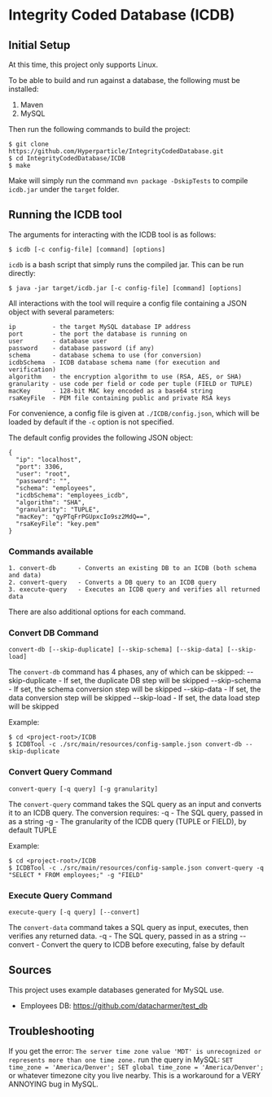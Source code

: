 # Integrity Coded Database (ICDB)

## Initial Setup

At this time, this project only supports Linux. 

To be able to build and run against a database, the following must be installed:

1. Maven
2. MySQL

Then run the following commands to build the project:
```
$ git clone https://github.com/Hyperparticle/IntegrityCodedDatabase.git
$ cd IntegrityCodedDatabase/ICDB
$ make
```

Make will simply run the command `mvn package -DskipTests` to compile `icdb.jar` under the `target` folder.

## Running the ICDB tool

The arguments for interacting with the ICDB tool is as follows:

```
$ icdb [-c config-file] [command] [options]
```

`icdb` is a bash script that simply runs the compiled jar. This can be run directly:

```
$ java -jar target/icdb.jar [-c config-file] [command] [options]
```

All interactions with the tool will require a config file containing a JSON object with several parameters:

```
ip          - the target MySQL database IP address
port        - the port the database is running on
user        - database user
password    - database password (if any)
schema      - database schema to use (for conversion)
icdbSchema  - ICDB database schema name (for execution and verification)
algorithm   - the encryption algorithm to use (RSA, AES, or SHA)
granularity - use code per field or code per tuple (FIELD or TUPLE)
macKey      - 128-bit MAC key encoded as a base64 string
rsaKeyFile  - PEM file containing public and private RSA keys
```

For convenience, a config file is given at `./ICDB/config.json`, which will be loaded by default if the `-c` option is not specified.

The default config provides the following JSON object:
```
{
  "ip": "localhost",
  "port": 3306,
  "user": "root",
  "password": "",
  "schema": "employees",
  "icdbSchema": "employees_icdb",
  "algorithm": "SHA",
  "granularity": "TUPLE",
  "macKey": "qyPTqFrPGUpxcIo9sz2MdQ==",
  "rsaKeyFile": "key.pem"
}
```

### Commands available

```
1. convert-db      - Converts an existing DB to an ICDB (both schema and data)
2. convert-query   - Converts a DB query to an ICDB query
3. execute-query   - Executes an ICDB query and verifies all returned data
```

There are also additional options for each command.

### Convert DB Command

```
convert-db [--skip-duplicate] [--skip-schema] [--skip-data] [--skip-load]
```

The `convert-db` command has 4 phases, any of which can be skipped:
--skip-duplicate - If set, the duplicate DB step will be skipped
--skip-schema - If set, the schema conversion step will be skipped
--skip-data - If set, the data conversion step will be skipped
--skip-load - If set, the data load step will be skipped

Example:
```
$ cd <project-root>/ICDB
$ ICDBTool -c ./src/main/resources/config-sample.json convert-db --skip-duplicate
```

### Convert Query Command

```
convert-query [-q query] [-g granularity]
```

The `convert-query` command takes the SQL query as an input and converts it to an ICDB query. The conversion requires:
-q - The SQL query, passed in as a string
-g - The granularity of the ICDB query (TUPLE or FIELD), by default TUPLE

Example:
```
$ cd <project-root>/ICDB
$ ICDBTool -c ./src/main/resources/config-sample.json convert-query -q "SELECT * FROM employees;" -g "FIELD"
```

### Execute Query Command

```
execute-query [-q query] [--convert]
```

The `convert-data` command takes a SQL query as input, executes, then verifies any returned data.
-q - The SQL query, passed in as a string
--convert - Convert the query to ICDB before executing, false by default

## Sources

This project uses example databases generated for MySQL use.

- Employees DB: https://github.com/datacharmer/test_db

## Troubleshooting

If you get the error:
`The server time zone value 'MDT' is unrecognized or represents more than one time zone.`
run the query in MySQL:
`SET time_zone = 'America/Denver'; SET global time_zone = 'America/Denver';`
or whatever timezone city you live nearby. This is a workaround for a VERY ANNOYING bug in MySQL.
